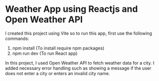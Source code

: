 # Weather App using Reactjs and Open Weather API

I created this project using Vite so to run this app, first use the following commands:
1. npm install (To install require npm packages)
2. npm run dev (To run React app)


In this project, I used Open Weather API to fetch weather data for a city. I added necessary error handling such as showing a message if the user does not enter a city or enters an invalid city name.
